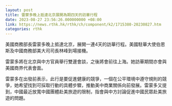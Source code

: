 ```yaml
---
layout: post
title: 雷蒙多晚上抵達北京展開為期四天的訪華行程
date: 2023-08-27 23:56:26.000000000 +08:00
link: https://news.rthk.hk/rthk/ch/component/k2/1715380-20230827.htm
categories: rthk
---
```


美國商務部長雷蒙多晚上抵達北京，展開一連4天的訪華行程。美國駐華大使伯恩斯及中國商務部美大司司長林峰到場接機。

雷蒙多將在北京與中方官員舉行雙邊會談，之後將會前往上海。她訪華期間亦會與美國商界代表會面。

雷蒙多在出發前表示，此行是要促進健康的競爭，一個在公平環境中遵守規則的競爭，她希望找到可採取行動的具體步驟，推動美中商業關係向前發展。雷蒙多又提到，中國最近放寬中國團體赴美旅遊的限制，指會與中方討論促進中國民眾赴美旅遊的問題。
